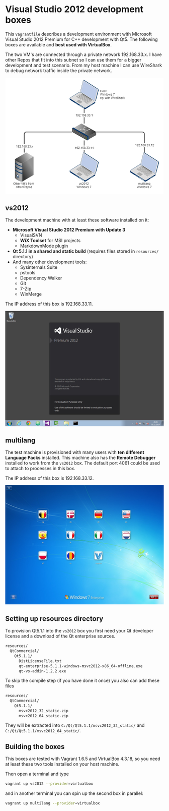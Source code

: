 # Visual Studio 2012 development boxes

This `Vagrantfile` describes a development environment with Microsoft Visual Studio 2012 Premium for C++ development with Qt5. The following boxes are available and **best used with VirtualBox**.

The two VM's are connected through a private network 192.168.33.x.
I have other Repos that fit into this subnet so I can use them for
a bigger development and test scenario. From my host machine I can
use WireShark to debug network traffic inside the private network.

![vagrant private network](images/vagrant_private_network.png)

## vs2012

The development machine with at least these software installed on it:

* **Microsoft Visual Studio 2012 Premium with Update 3**
  * VisualSVN
  * **WiX Toolset** for MSI projects
  * MarkdownMode plugin
* **Qt 5.1.1 in a shared and static build** (requires files stored in `resources/` directory)
* And many other development tools:
  * Sysinternals Suite
  * pstools
  * Dependency Walker
  * Git
  * 7-Zip
  * WinMerge

The IP address of this box is 192.168.33.11.

![vs2012 VM](images/vs2012.jpg)

## multilang

The test machine is provisioned with many users with **ten different Language Packs** installed.
This machine also has the **Remote Debugger** installed to work from the `vs2012` box. The default port 4061 could be used to attach to processes in this box.

The IP address of this box is 192.168.33.12.

![multilang VM](images/multilang.jpg)

## Setting up resources directory

To provision Qt5.1.1 into the `vs2012` box you first need your Qt developer license
and a download of the Qt enterprise sources.

```
resources/
  QtCommercial/
    Qt5.1.1/
      DistLicenseFile.txt
      qt-enterprise-5.1.1-windows-msvc2012-x86_64-offline.exe
      qt-vs-addin-1.2.2.exe
```

To skip the compile step (if you have done it once) you also can add these files

```
resources/
  QtCommercial/
    Qt5.1.1/
      msvc2012_32_static.zip
      msvc2012_64_static.zip
```

They will be extracted into `C:/Qt/Qt5.1.1/msvc2012_32_static/` and `C:/Qt/Qt5.1.1/msvc2012_64_static/`.

## Building the boxes

This boxes are tested with Vagrant 1.6.5 and VirtualBox 4.3.18, so you need at least these two tools installed on your host machine.

Then open a terminal and type

```bash
vagrant up vs2012 --provider=virtualbox
```

and in another terminal you can spin up the second box in parallel:

```bash
vagrant up multilang --provider=virtualbox
```
